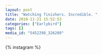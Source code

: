 ```yaml
---
layout: post
title: "Watching finishers. Incredible. "
date: 2010-11-21 15:52:53
categories: ["Earlybird"]
tags: []
media_id: "5452298_326209"
---
```


{% instagram %}
